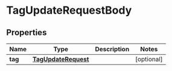 

# TagUpdateRequestBody


## Properties

| Name | Type | Description | Notes |
|------------ | ------------- | ------------- | -------------|
|**tag** | [**TagUpdateRequest**](TagUpdateRequest.md) |  |  [optional] |



